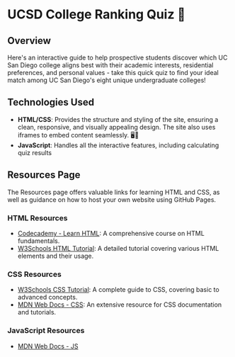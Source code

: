 # UCSD College Ranking Quiz 🔱
## Overview
Here's an interactive guide to help prospective students discover which UC San Diego college aligns best with their academic interests, residential preferences, and personal values - take this quick quiz to find your ideal match among UC San Diego's eight unique undergraduate colleges!

## Technologies Used

- **HTML/CSS**: Provides the structure and styling of the site, ensuring a clean, responsive, and visually appealing design. The site also uses iframes to embed content seamlessly. 🖥️🎨
- **JavaScript**: Handles all the interactive features, including calculating quiz results
## Resources Page

The Resources page offers valuable links for learning HTML and CSS, as well as guidance on how to host your own website using GitHub Pages.

### HTML Resources

- [Codecademy - Learn HTML](https://www.codecademy.com/learn/learn-html): A comprehensive course on HTML fundamentals.
- [W3Schools HTML Tutorial](https://www.w3schools.com/html/): A detailed tutorial covering various HTML elements and their usage.
### CSS Resources

- [W3Schools CSS Tutorial](https://www.w3schools.com/css/): A complete guide to CSS, covering basic to advanced concepts.
- [MDN Web Docs - CSS](https://developer.mozilla.org/en-US/docs/Web/CSS): An extensive resource for CSS documentation and tutorials.
### JavaScript Resources
- [MDN Web Docs - JS](https://developer.mozilla.org/en-US/docs/Web/JavaScript)
